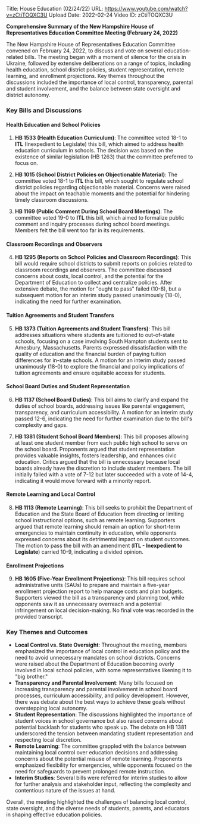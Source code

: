 Title: House Education (02/24/22)
URL: https://www.youtube.com/watch?v=zCtiTOQXC3U
Upload Date: 2022-02-24
Video ID: zCtiTOQXC3U

**Comprehensive Summary of the New Hampshire House of Representatives Education Committee Meeting (February 24, 2022)**

The New Hampshire House of Representatives Education Committee convened on February 24, 2022, to discuss and vote on several education-related bills. The meeting began with a moment of silence for the crisis in Ukraine, followed by extensive deliberations on a range of topics, including health education, school district policies, student representation, remote learning, and enrollment projections. Key themes throughout the discussions included the importance of local control, transparency, parental and student involvement, and the balance between state oversight and district autonomy.

### **Key Bills and Discussions**

#### **Health Education and School Policies**
1. **HB 1533 (Health Education Curriculum)**: The committee voted 18-1 to **ITL** (Inexpedient to Legislate) this bill, which aimed to address health education curriculum in schools. The decision was based on the existence of similar legislation (HB 1263) that the committee preferred to focus on.
   
2. **HB 1015 (School District Policies on Objectionable Material)**: The committee voted 18-1 to **ITL** this bill, which sought to regulate school district policies regarding objectionable material. Concerns were raised about the impact on teachable moments and the potential for hindering timely classroom discussions.

3. **HB 1169 (Public Comment During School Board Meetings)**: The committee voted 19-0 to **ITL** this bill, which aimed to formalize public comment and inquiry processes during school board meetings. Members felt the bill went too far in its requirements.

#### **Classroom Recordings and Observers**
4. **HB 1295 (Reports on School Policies and Classroom Recordings)**: This bill would require school districts to submit reports on policies related to classroom recordings and observers. The committee discussed concerns about costs, local control, and the potential for the Department of Education to collect and centralize policies. After extensive debate, the motion for "ought to pass" failed (10-8), but a subsequent motion for an interim study passed unanimously (18-0), indicating the need for further examination.

#### **Tuition Agreements and Student Transfers**
5. **HB 1373 (Tuition Agreements and Student Transfers)**: This bill addresses situations where students are tuitioned to out-of-state schools, focusing on a case involving South Hampton students sent to Amesbury, Massachusetts. Parents expressed dissatisfaction with the quality of education and the financial burden of paying tuition differences for in-state schools. A motion for an interim study passed unanimously (18-0) to explore the financial and policy implications of tuition agreements and ensure equitable access for students.

#### **School Board Duties and Student Representation**
6. **HB 1137 (School Board Duties)**: This bill aims to clarify and expand the duties of school boards, addressing issues like parental engagement, transparency, and curriculum accessibility. A motion for an interim study passed 12-6, indicating the need for further examination due to the bill's complexity and gaps.

7. **HB 1381 (Student School Board Members)**: This bill proposes allowing at least one student member from each public high school to serve on the school board. Proponents argued that student representation provides valuable insights, fosters leadership, and enhances civic education. Critics argued that the bill is unnecessary because local boards already have the discretion to include student members. The bill initially failed with a vote of 7-12 but later succeeded with a vote of 14-4, indicating it would move forward with a minority report.

#### **Remote Learning and Local Control**
8. **HB 1113 (Remote Learning)**: This bill seeks to prohibit the Department of Education and the State Board of Education from directing or limiting school instructional options, such as remote learning. Supporters argued that remote learning should remain an option for short-term emergencies to maintain continuity in education, while opponents expressed concerns about its detrimental impact on student outcomes. The motion to pass the bill with an amendment (**ITL - Inexpedient to Legislate**) carried 10-9, indicating a divided opinion.

#### **Enrollment Projections**
9. **HB 1605 (Five-Year Enrollment Projections)**: This bill requires school administrative units (SAUs) to prepare and maintain a five-year enrollment projection report to help manage costs and plan budgets. Supporters viewed the bill as a transparency and planning tool, while opponents saw it as unnecessary overreach and a potential infringement on local decision-making. No final vote was recorded in the provided transcript.

### **Key Themes and Outcomes**
- **Local Control vs. State Oversight**: Throughout the meeting, members emphasized the importance of local control in education policy and the need to avoid unnecessary mandates on school districts. Concerns were raised about the Department of Education becoming overly involved in local school policies, with some representatives likening it to "big brother."
- **Transparency and Parental Involvement**: Many bills focused on increasing transparency and parental involvement in school board processes, curriculum accessibility, and policy development. However, there was debate about the best ways to achieve these goals without overstepping local autonomy.
- **Student Representation**: The discussions highlighted the importance of student voices in school governance but also raised concerns about potential backlash for students who speak up. The debate on HB 1381 underscored the tension between mandating student representation and respecting local discretion.
- **Remote Learning**: The committee grappled with the balance between maintaining local control over education decisions and addressing concerns about the potential misuse of remote learning. Proponents emphasized flexibility for emergencies, while opponents focused on the need for safeguards to prevent prolonged remote instruction.
- **Interim Studies**: Several bills were referred for interim studies to allow for further analysis and stakeholder input, reflecting the complexity and contentious nature of the issues at hand.

Overall, the meeting highlighted the challenges of balancing local control, state oversight, and the diverse needs of students, parents, and educators in shaping effective education policies.